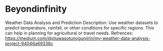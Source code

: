 # Beyondinfinity
Weather Data Analysis and Prediction
Description: Use weather datasets to predict temperature, rainfall, or other conditions for specific regions. This can help in planning for agricultural or travel needs.
Refrences:
https://medium.com/@oluwasotunogunjirin/my-weather-data-analysis-project-94046a69336c
